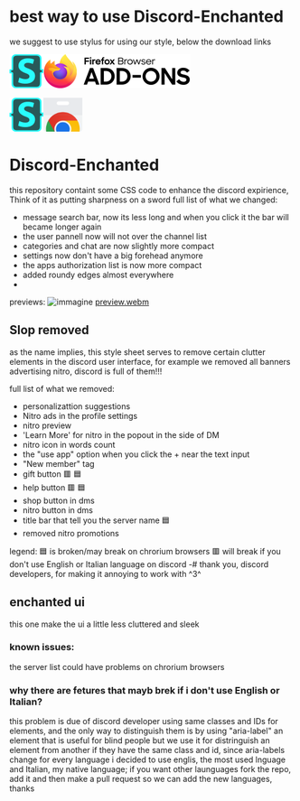 # best way to use Discord-Enchanted
we suggest to use stylus for using our style, below the download links

[<img src="/assets/stylus.png" style="height: 60px;"><img src="/assets/Firefox_Add-ons.png" style="height: 60px;"> ](https://addons.mozilla.org/it/firefox/addon/styl-us/?utm_source=addons.mozilla.org&utm_medium=referral&utm_content=search)

[<img src="/assets/stylus.png" style="height: 60px;"><img src="assets/Chrome_Web_Store.png" style="height: 60px;">](https://chromewebstore.google.com/detail/clngdbkpkpeebahjckkjfobafhncgmne?utm_source=item-share-cb)
# Discord-Enchanted
this repository containt some CSS code to enhance the discord expirience, Think of it as putting sharpness on a sword 
full list of what we changed:
- message search bar, now its less long and when you click it the bar will became longer again
- the user pannell now will not over the channel list
- categories and chat are now slightly more compact
- settings now don't have a big forehead anymore
- the apps authorization list is now more compact
- added roundy edges almost everywhere
- 
previews:
![immagine](https://github.com/user-attachments/assets/e58efb81-3e6a-4b72-9a3e-155c7880d95a)
[preview.webm](https://github.com/user-attachments/assets/a2b1e358-60e7-4860-a24a-8246ede7ce44) 

## Slop removed
as the name implies, this style sheet serves to remove certain clutter elements in the discord user interface, for example we removed all banners advertising nitro, discord is full of them!!!

full list of what we removed:
- personalizattion suggestions
- Nitro ads in the profile settings
- nitro preview
- 'Learn More' for nitro in the popout in the side of DM
- nitro icon in words count
- the "use app" option when you click the + near the text input
- "New member" tag
- gift button 🟥 🟦
- help button 🟥 🟦
- shop button in dms
- nitro button in dms
- title bar that tell you the server name 🟦
- removed nitro promotions

legend:
🟦 is broken/may break on chrorium browsers
🟥 will break if you don't use English or Italian language on discord 
-# thank you, discord developers, for making it annoying to work with ^3^
## enchanted ui
this one make the ui a little less cluttered and sleek

### known issues:
the server list could have problems on chrorium browsers

### why there are fetures that mayb brek if i don't use English or Italian?

this problem is due of discord developer using same classes and IDs for elements, and the only way to distinguish them is by using "aria-label" an element that is useful for blind people but we use it for distringuish an element from another if they have the same class and id, since aria-labels change for every language i decided to use englis, the most used lnguage and Italian, my native language;
if you want other launguages fork the repo, add it and then make a pull request so we can add the new languages, thanks
